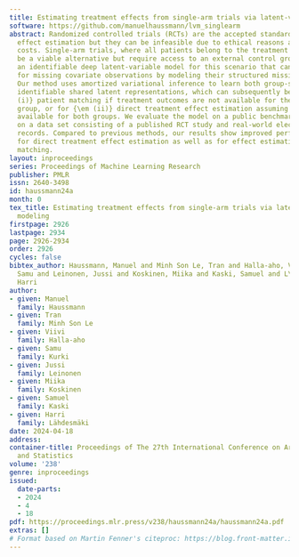 ```yaml
---
title: Estimating treatment effects from single-arm trials via latent-variable modeling
software: https://github.com/manuelhaussmann/lvm_singlearm
abstract: Randomized controlled trials (RCTs) are the accepted standard for treatment
  effect estimation but they can be infeasible due to ethical reasons and prohibitive
  costs. Single-arm trials, where all patients belong to the treatment group, can
  be a viable alternative but require access to an external control group. We propose
  an identifiable deep latent-variable model for this scenario that can also account
  for missing covariate observations by modeling their structured missingness patterns.
  Our method uses amortized variational inference to learn both group-specific and
  identifiable shared latent representations, which can subsequently be used for {\em
  (i)} patient matching if treatment outcomes are not available for the treatment
  group, or for {\em (ii)} direct treatment effect estimation assuming outcomes are
  available for both groups. We evaluate the model on a public benchmark as well as
  on a data set consisting of a published RCT study and real-world electronic health
  records. Compared to previous methods, our results show improved performance both
  for direct treatment effect estimation as well as for effect estimation via patient
  matching.
layout: inproceedings
series: Proceedings of Machine Learning Research
publisher: PMLR
issn: 2640-3498
id: haussmann24a
month: 0
tex_title: Estimating treatment effects from single-arm trials via latent-variable
  modeling
firstpage: 2926
lastpage: 2934
page: 2926-2934
order: 2926
cycles: false
bibtex_author: Haussmann, Manuel and Minh Son Le, Tran and Halla-aho, Viivi and Kurki,
  Samu and Leinonen, Jussi and Koskinen, Miika and Kaski, Samuel and L\"{a}hdesm\"{a}ki,
  Harri
author:
- given: Manuel
  family: Haussmann
- given: Tran
  family: Minh Son Le
- given: Viivi
  family: Halla-aho
- given: Samu
  family: Kurki
- given: Jussi
  family: Leinonen
- given: Miika
  family: Koskinen
- given: Samuel
  family: Kaski
- given: Harri
  family: Lähdesmäki
date: 2024-04-18
address:
container-title: Proceedings of The 27th International Conference on Artificial Intelligence
  and Statistics
volume: '238'
genre: inproceedings
issued:
  date-parts:
  - 2024
  - 4
  - 18
pdf: https://proceedings.mlr.press/v238/haussmann24a/haussmann24a.pdf
extras: []
# Format based on Martin Fenner's citeproc: https://blog.front-matter.io/posts/citeproc-yaml-for-bibliographies/
---
```

